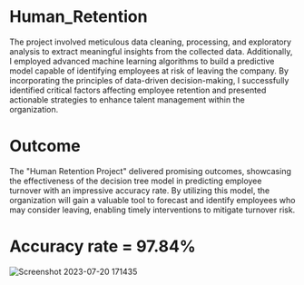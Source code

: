 # Human_Retention
The project involved meticulous data cleaning, processing, and exploratory analysis to extract meaningful insights from the collected data. Additionally,     I employed advanced machine learning algorithms to build a predictive model capable of identifying employees at risk of leaving the company.
By incorporating the principles of data-driven decision-making, I successfully identified critical factors affecting employee retention and presented actionable strategies to enhance talent management within the organization.
# Outcome
The "Human Retention Project" delivered promising outcomes, showcasing the effectiveness of the decision tree model in predicting employee turnover with an impressive accuracy rate. By utilizing this model, the organization will gain a valuable tool to forecast and identify employees who may consider leaving, enabling timely interventions to mitigate turnover risk.


# Accuracy rate = 97.84%
![Screenshot 2023-07-20 171435](https://github.com/ARJAV11/Human_Retention-/assets/110544934/f8008ee7-7298-45b9-81e8-55d19ad9e386)
